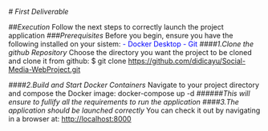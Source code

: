 <em># First Deliverable</em>


<em>##Execution</em>
Follow the next steps to correctly launch the project application
<em>###Prerequisites</em>
Before you begin, ensure you have the following installed on your sistem:
<span style="color: blue;">- Docker Desktop</span>
<span style="color: blue;">- Git</span>
<em>####1.Clone the github Repository</em>
Choose the directory you want the project to be cloned and clone it from github:
$ git clone <https://github.com/didicayu/Social-Media-WebProject.git>

<em>####2.Build and Start Docker Containers</em>
Navigate to your project directory and compose the Docker image:
docker-compose up -d
<em>######This will ensure to fullify all the requirements to run the application</em>
<em>####3.The application should be launched correctly</em>
You can check it out by navigating in a browser at: <http://localhost:8000>
